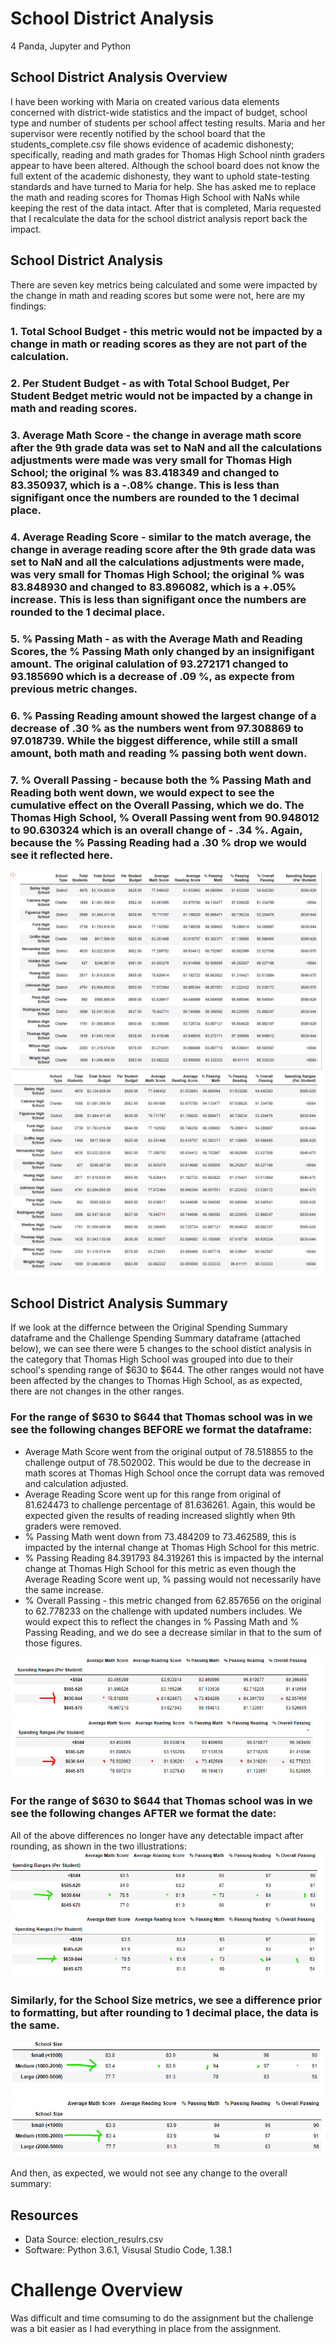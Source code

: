 # School District Analysis
4 Panda, Jupyter and Python

## School District Analysis Overview
I have been working with Maria on created various data elements concerned with district-wide statistics and the impact of budget, school type and number of students per school affect testing results.  Maria and her supervisor were recently notified by the school board that the students_complete.csv file shows evidence of academic dishonesty; specifically, reading and math grades for Thomas High School ninth graders appear to have been altered. Although the school board does not know the full extent of the academic dishonesty, they want to uphold state-testing standards and have turned to Maria for help. She has asked me to replace the math and reading scores for Thomas High School with NaNs while keeping the rest of the data intact. After that is completed, Maria requested that I recalculate the data for the school district analysis report back the impact.


## School District Analysis
There are seven key metrics being calculated and some were impacted by the change in math and reading scores but some were not, here are my findings:
### 1. Total School Budget - this metric would not be impacted by a change in math or reading scores as they are not part of the calculation.
### 2. Per Student Budget - as with Total School Budget, Per Student Bedget metric would not be impacted by a change in math and reading scores.
### 3. Average Math Score - the change in average math score after the 9th grade data was set to NaN and all the calculations adjustments were made was very small for Thomas High School; the original % was 83.418349 and changed to 83.350937, which is a -.08% change.  This is less than signifigant once the numbers are rounded to the 1 decimal place.
### 4. Average Reading Score - similar to the match average, the change in average reading score after the 9th grade data was set to NaN and all the calculations adjustments were made, was very small for Thomas High School; the original % was 83.848930 and changed to 83.896082, which is a +.05% increase.  This is less than signifigant once the numbers are rounded to the 1 decimal place.
### 5. % Passing Math - as with the Average Math and Reading Scores, the % Passing Math only changed by an insignifigant amount. The original calulation of 93.272171 changed to  93.185690 which is a decrease of .09 %, as expecte from previous metric changes.
### 6. % Passing Reading amount showed the largest change of a decrease of .30 % as the numbers went from 97.308869 to 97.018739. While the biggest difference, while still a small amount, both math and reading % passing both went down.
### 7. % Overall Passing - because both the % Passing Math and Reading both went down, we would expect to see the cumulative effect on the Overall Passing, which we do. The Thomas High School, % Overall Passing went from 90.948012 to 90.630324 which is an overall change of - .34 %. Again, because the % Passing Reading had a .30 % drop we would see it reflected here. 
![School_District_Analysis](./original_per_school_summary.png)
![School_District_Analysis](./challenge_per_school_summary.png)

## School District Analysis Summary
If we look at the differnce between the Original Spending Summary dataframe and the Challenge Spending Summary dataframe (attached below), we can see there were 5 changes to the school distict analysis in the category that Thomas High School was grouped into due to their school's spending range of $630 to $644.  The other ranges would not have been affected by the changes to Thomas High School, as as expected, there are not changes in the other ranges.

### For the range of $630 to $644 that Thomas school was in we see the following changes BEFORE we format the dataframe:
- Average Math Score went from the original output of 78.518855 to the challenge output of 78.502002. This would be due to the decrease in math scores at Thomas High School once the corrupt data was removed and calculation adjusted.
- Average Reading Score went up for this range from original of 81.624473 to challenge percentage of 81.636261. Again, this would be expected given the results of reading increased slightly when 9th graders were removed.
- % Passing Math went down from 73.484209 to 73.462589, this is impacted by the internal change at Thomas High School for this metric.
- % Passing Reading 84.391793 84.319261 this is impacted by the internal change at Thomas High School for this metric as even though the Average Reading Score went up, % passing would not necessarily have the same increase.
- % Overall Passing - this metric changed from 62.857656 on the original to  62.778233 on the challenge with updated numbers includes.  We would expect this to reflect the changes in % Passing Math and % Passing Reading, and we do see a decrease similar in that to the sum of those figures.
				
![School_District_Analysis](./original_spending_summary_df.png)
![School_District_Analysis](./challenge_spending_summary_df.png)

### For the range of $630 to $644 that Thomas school was in we see the following changes AFTER we format the date:
All of the above differences no longer have any detectable impact after rounding, as shown in the two illustrations: 
![School_District_Analysis](./original_spending_summary_fmt.png)
![School_District_Analysis](./challenge_spending_summary_fmt.png)

### Similarly, for the School Size metrics, we see a difference prior to formatting, but after rounding to 1 decimal place, the data is the same.
![School_District_Analysis](./original_size_summary.png)
![School_District_Analysis](./challenge_size_summary.png)

And then, as expected, we would not see any change to the overall summary:




## Resources
- Data Source: election_resulrs.csv
- Software: Python 3.6.1, Visusal Studio Code, 1.38.1


# Challenge Overview
Was difficult and time comsuming to do the assignment but the challenge was a bit easier as I had everything in place from the assignment.
